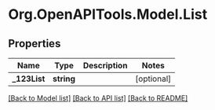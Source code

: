 
# Org.OpenAPITools.Model.List

## Properties

Name | Type | Description | Notes
------------ | ------------- | ------------- | -------------
**_123List** | **string** |  | [optional] 

[[Back to Model list]](../README.md#documentation-for-models)
[[Back to API list]](../README.md#documentation-for-api-endpoints)
[[Back to README]](../README.md)

